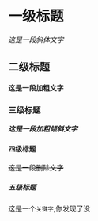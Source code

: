 # 一级标题
*这是一段斜体文字*
## 二级标题
**这是一段加粗文字**
### 三级标题
***这是一段加粗倾斜文字***
#### 四级标题
~~这是一段删除文字~~
##### 五级标题
这是一个`关键字`,你发现了没


